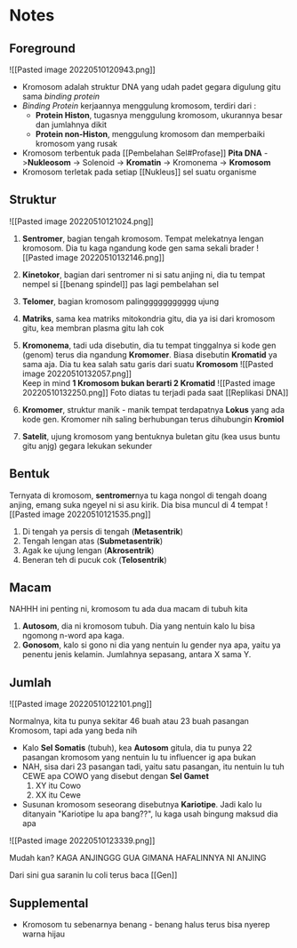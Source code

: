 # Notes
## Foreground

![[Pasted image 20220510120943.png]]
- Kromosom adalah struktur DNA yang udah padet gegara digulung gitu sama *binding protein*
- *Binding Protein* kerjaannya menggulung kromosom, terdiri dari :
	- **Protein Histon**, tugasnya menggulung kromosom, ukurannya besar dan jumlahnya dikit
	- **Protein non-Histon**, menggulung kromosom dan memperbaiki kromosom yang rusak
- Kromosom terbentuk pada [[Pembelahan Sel#Profase]]
	**Pita DNA** ->**Nukleosom** -> Solenoid -> **Kromatin** -> Kromonema -> **Kromosom**
- Kromosom terletak pada setiap [[Nukleus]] sel suatu organisme 

## Struktur 

![[Pasted image 20220510121024.png]]
1. **Sentromer**, bagian tengah kromosom. Tempat melekatnya lengan kromosom. Dia tu kaga ngandung kode gen sama sekali brader
	![[Pasted image 20220510132146.png]]
2. **Kinetokor**, bagian dari sentromer ni si satu anjing ni, dia tu tempat nempel si [[benang spindel]] pas lagi pembelahan sel
3. **Telomer**, bagian kromosom palinggggggggggg ujung
4. **Matriks**, sama kea matriks mitokondria gitu, dia ya isi dari kromosom gitu, kea membran plasma gitu lah cok
5. **Kromonema**, tadi uda disebutin, dia tu tempat tinggalnya si kode gen (genom) terus dia ngandung **Kromomer**. Biasa disebutin **Kromatid** ya sama aja. Dia tu kea salah satu garis dari suatu **Kromosom**
	![[Pasted image 20220510132057.png]]	
Keep in mind **1 Kromosom bukan berarti 2 Kromatid**
	![[Pasted image 20220510132250.png]]
Foto diatas tu terjadi pada saat [[Replikasi DNA]]

6. **Kromomer**, struktur manik - manik tempat terdapatnya **Lokus** yang ada kode gen. Kromomer nih saling berhubungan terus dihubungin **Kromiol**
7. **Satelit**, ujung kromosom yang bentuknya buletan gitu (kea usus buntu gitu anjg) gegara lekukan sekunder

## Bentuk
Ternyata di kromosom, **sentromer**nya tu kaga nongol di tengah doang anjing, emang suka ngeyel ni si asu kirik. Dia bisa muncul di 4 tempat
![[Pasted image 20220510121535.png]]
1. Di tengah ya persis di tengah (**Metasentrik**)
2. Tengah lengan atas (**Submetasentrik**)
3. Agak ke ujung lengan (**Akrosentrik**)
4. Beneran teh di pucuk cok (**Telosentrik**)

## Macam
NAHHH ini penting ni, kromosom tu ada dua macam di tubuh kita
1. **Autosom**, dia ni kromosom tubuh. Dia yang nentuin kalo lu bisa ngomong n-word apa kaga.
2. **Gonosom**, kalo si gono ni dia yang nentuin lu gender nya apa, yaitu ya penentu jenis kelamin. Jumlahnya sepasang, antara X sama Y. 

## Jumlah
![[Pasted image 20220510122101.png]]

Normalnya, kita tu punya sekitar 46 buah atau 23 buah pasangan Kromosom, tapi ada yang beda nih
- Kalo **Sel Somatis** (tubuh), kea **Autosom** gitula, dia tu punya 22 pasangan kromosom yang nentuin lu tu influencer ig apa bukan
- NAH, sisa dari 23 pasangan tadi, yaitu satu pasangan, itu nentuin lu tuh CEWE apa COWO yang disebut dengan **Sel Gamet**
	1. XY itu Cowo
	2. XX itu Cewe
- Susunan kromosom seseorang disebutnya **Kariotipe**. Jadi kalo lu ditanyain "Kariotipe lu apa bang??", lu kaga usah bingung maksud dia apa

![[Pasted image 20220510123339.png]]

Mudah kan? KAGA ANJINGGG GUA GIMANA HAFALINNYA NI ANJING

Dari sini gua saranin lu coli terus baca [[Gen]]

## Supplemental
- Kromosom tu sebenarnya benang - benang halus terus bisa nyerep warna hijau